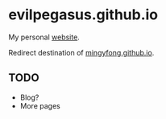 # evilpegasus.github.io
My personal [website](https://evilpegasus.github.io/).

Redirect destination of [mingyfong.github.io](http://mingyfong.github.io/).

## TODO
- Blog?
- More pages
